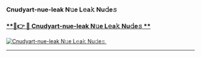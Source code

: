 ### Cnudyart-nue-leak N𝚞e L𝚎a𝚔 Nu𝚍e𝚜   

### [ **🔗👉 🔴 Cnudyart-nue-leak N𝚞e L𝚎a𝚔 Nu𝚍e𝚜 **](https://taap.it/xNRuk4)  

[![Cnudyart-nue-leak N𝚞e L𝚎a𝚔 Nu𝚍e𝚜 ](https://i.imgur.com/0qMVB7G.gif)](https://taap.it/xNRuk4)  

___  
